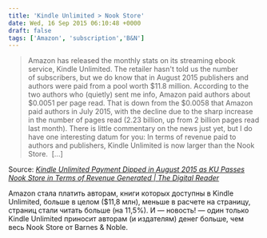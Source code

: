 ```yaml
---
title: 'Kindle Unlimited > Nook Store'
date: Wed, 16 Sep 2015 06:10:48 +0000
draft: false
tags: ['Amazon', 'subscription','B&N']
---
```


> Amazon has released the monthly stats on its streaming ebook service, Kindle Unlimited. The retailer hasn't told us the number of subscribers, but we do know that in August 2015 publishers and authors were paid from a pool worth $11.8 million. According to the two authors who (quietly) sent me info, Amazon paid authors about $0.0051 per page read. That is down from the $0.0058 that Amazon paid authors in July 2015, with the decline due to the sharp increase in the number of pages read (2.23 billion, up from 2 billion pages read last month). There is little commentary on the news just yet, but I do have one interesting datum for you: In terms of revenue paid to authors and publishers, Kindle Unlimited is now larger than the Nook Store.  \[...\]

Source: _[Kindle Unlimited Payment Dipped in August 2015 as KU Passes Nook Store in Terms of Revenue Generated | The Digital Reader](http://the-digital-reader.com/2015/09/15/kindle-unlimited-payment-dipped-in-august-2015-as-ku-passes-nook-store-in-terms-of-revenue-generated/)_

Amazon стала платить авторам, книги которых доступны в Kindle Unlimited, больше в целом ($11,8 млн), меньше в расчете на страницу, страниц стали читать больше (на 11,5%). И — новость! — один только Kindle Unlimited приносит авторам (и издателям) денег больше, чем весь Nook Store от Barnes & Noble.